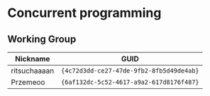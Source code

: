 # Concurrent programming

## Working Group

| Nickname                  | GUID                                     |
| ------------------------- | ---------------------------------------- |
| ritsuchaaaan              | `{4c72d3dd-ce27-47de-9fb2-8fb5d49de4ab}` |
| Przemeoo                  | `{6af132dc-5c52-4617-a9a2-617d8176f487}` |

